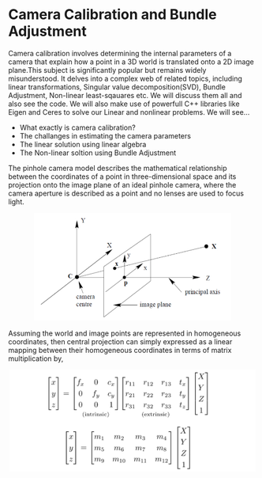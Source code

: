 # Camera Calibration and Bundle Adjustment

Camera calibration involves determining the internal parameters of a camera that explain how a point in a 3D world is translated onto a 2D image plane.This subject is significantly popular but remains widely misunderstood. It delves into a complex web of related topics, including linear transformations, Singular value decomposition(SVD), Bundle Adjustment, Non-linear least-sqauares etc. We will discuss them all and also see the code. We will also make use of powerfull C++ libraries like Eigen and Ceres to solve our Linear and nonlinear problems. We will see... 
- What exactly is camera calibration? 
- The challanges in estimating the camera parameters
- The linear solution using linear algebra
- The Non-linear soltion using Bundle Adjustment 

The pinhole camera model describes the mathematical relationship between the coordinates of a point in three-dimensional space and its projection onto the image plane of an ideal pinhole camera, where the camera aperture is described as a point and no lenses are used to focus light.
<p align="center">
  <img src="images/camera_model.png" width="400"> 
</p>

Assuming the world and image points are represented in homogeneous coordinates, then central projection can simply expressed as a linear mapping between their homogeneous coordinates in terms of matrix multiplication by,

<p align="center">
  <img src="images/eq_1.png" width="500"> 
</p>




